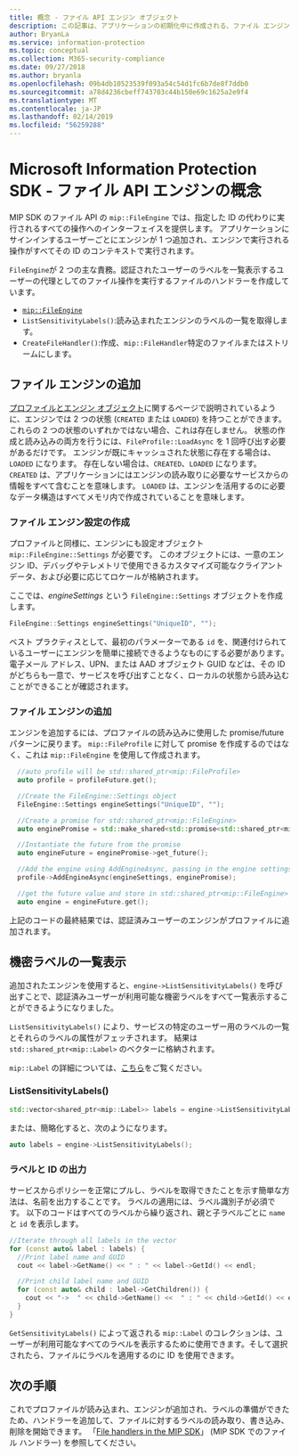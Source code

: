 ```yaml
---
title: 概念 - ファイル API エンジン オブジェクト
description: この記事は、アプリケーションの初期化中に作成される、ファイル エンジン オブジェクトの概念を理解するのに役立ちます。
author: BryanLa
ms.service: information-protection
ms.topic: conceptual
ms.collection: M365-security-compliance
ms.date: 09/27/2018
ms.author: bryanla
ms.openlocfilehash: 09b4db10523539f093a54c54d1fc6b7de8f7ddb0
ms.sourcegitcommit: a78d4236cbeff743703c44b150e69c1625a2e9f4
ms.translationtype: MT
ms.contentlocale: ja-JP
ms.lasthandoff: 02/14/2019
ms.locfileid: "56259288"
---
```

# <a name="microsoft-information-protection-sdk---file-api-engine-concepts"></a>Microsoft Information Protection SDK - ファイル API エンジンの概念

MIP SDK のファイル API の `mip::FileEngine` では、指定した ID の代わりに実行されるすべての操作へのインターフェイスを提供します。 アプリケーションにサインインするユーザーごとにエンジンが 1 つ追加され、エンジンで実行される操作がすべてその ID のコンテキストで実行されます。

`FileEngine`が 2 つの主な責務。認証されたユーザーのラベルを一覧表示するユーザーの代理としてのファイル操作を実行するファイルのハンドラーを作成しています。 

- [`mip::FileEngine`](reference/class_mip_fileengine.md)
- `ListSensitivityLabels()`:読み込まれたエンジンのラベルの一覧を取得します。
- `CreateFileHandler()`:作成、`mip::FileHandler`特定のファイルまたはストリームにします。

## <a name="add-a-file-engine"></a>ファイル エンジンの追加

[プロファイルとエンジン オブジェクト](concept-profile-engine-cpp.md)に関するページで説明されているように、エンジンでは 2 つの状態 (`CREATED` または `LOADED`) を持つことができます。 これらの 2 つの状態のいずれかではない場合、これは存在しません。 状態の作成と読み込みの両方を行うには、`FileProfile::LoadAsync` を 1 回呼び出す必要があるだけです。 エンジンが既にキャッシュされた状態に存在する場合は、`LOADED` になります。 存在しない場合は、`CREATED`、`LOADED` になります。 `CREATED` は、アプリケーションにはエンジンの読み取りに必要なサービスからの情報をすべて含むことを意味します。 `LOADED` は、エンジンを活用するのに必要なデータ構造はすべてメモリ内で作成されていることを意味します。

### <a name="create-file-engine-settings"></a>ファイル エンジン設定の作成

プロファイルと同様に、エンジンにも設定オブジェクト `mip::FileEngine::Settings` が必要です。 このオブジェクトには、一意のエンジン ID、デバッグやテレメトリで使用できるカスタマイズ可能なクライアント データ、および必要に応じてロケールが格納されます。

ここでは、*engineSettings* という `FileEngine::Settings` オブジェクトを作成します。 

```cpp
FileEngine::Settings engineSettings("UniqueID", "");
```

ベスト プラクティスとして、最初のパラメーターである `id` を、関連付けられているユーザーにエンジンを簡単に接続できるようなものにする必要があります。 電子メール アドレス、UPN、または AAD オブジェクト GUID などは、その ID がどちらも一意で、サービスを呼び出すことなく、ローカルの状態から読み込むことができることが確認されます。

### <a name="add-the-file-engine"></a>ファイル エンジンの追加

エンジンを追加するには、プロファイルの読み込みに使用した promise/future パターンに戻ります。 `mip::FileProfile` に対して promise を作成するのではなく、これは `mip::FileEngine` を使用して作成されます。

```cpp
  //auto profile will be std::shared_ptr<mip::FileProfile>
  auto profile = profileFuture.get();

  //Create the FileEngine::Settings object
  FileEngine::Settings engineSettings("UniqueID", "");

  //Create a promise for std::shared_ptr<mip::FileEngine>
  auto enginePromise = std::make_shared<std::promise<std::shared_ptr<mip::FileEngine>>>();

  //Instantiate the future from the promise
  auto engineFuture = enginePromise->get_future();

  //Add the engine using AddEngineAsync, passing in the engine settings and the promise
  profile->AddEngineAsync(engineSettings, enginePromise);

  //get the future value and store in std::shared_ptr<mip::FileEngine>
  auto engine = engineFuture.get();
```

上記のコードの最終結果では、認証済みユーザーのエンジンがプロファイルに追加されます。

## <a name="list-sensitivity-labels"></a>機密ラベルの一覧表示

追加されたエンジンを使用すると、`engine->ListSensitivityLabels()` を呼び出すことで、認証済みユーザーが利用可能な機密ラベルをすべて一覧表示することができるようになりました。

`ListSensitivityLabels()` により、サービスの特定のユーザー用のラベルの一覧とそれらのラベルの属性がフェッチされます。 結果は `std::shared_ptr<mip::Label>` のベクターに格納されます。

`mip::Label` の詳細については、[こちら]()をご覧ください。

### <a name="listsensitivitylabels"></a>ListSensitivityLabels()

```cpp
std::vector<shared_ptr<mip::Label>> labels = engine->ListSensitivityLabels();
```

または、簡略化すると、次のようになります。

```cpp
auto labels = engine->ListSensitivityLabels();
```

### <a name="print-the-labels-and-ids"></a>ラベルと ID の出力

サービスからポリシーを正常にプルし、ラベルを取得できたことを示す簡単な方法は、名前を出力することです。 ラベルの適用には、ラベル識別子が必須です。 以下のコードはすべてのラベルから繰り返され、親と子ラベルごとに `name` と `id` を表示します。

```cpp
//Iterate through all labels in the vector
for (const auto& label : labels) {
  //Print label name and GUID
  cout << label->GetName() << " : " << label->GetId() << endl;

  //Print child label name and GUID
  for (const auto& child : label->GetChildren()) {
    cout << "->  " << child->GetName() <<  " : " << child->GetId() << endl;
  }
}
```

`GetSensitivityLabels()` によって返される `mip::Label` のコレクションは、ユーザーが利用可能なすべてのラベルを表示するために使用できます。そして選択されたら、ファイルにラベルを適用するのに ID を使用できます。

## <a name="next-steps"></a>次の手順

これでプロファイルが読み込まれ、エンジンが追加され、ラベルの準備ができたため、ハンドラーを追加して、ファイルに対するラベルの読み取り、書き込み、削除を開始できます。 「[File handlers in the MIP SDK](concept-handler-file-cpp.md)」 (MIP SDK でのファイル ハンドラー) を参照してください。

